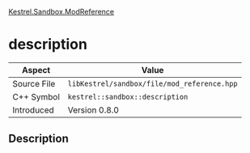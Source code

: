 [Kestrel.Sandbox.ModReference](index)
# description
| Aspect | Value |
| --- | --- |
| Source File | `libKestrel/sandbox/file/mod_reference.hpp` |
| C++ Symbol | `kestrel::sandbox::description` |
| Introduced | Version 0.8.0 |
## Description


